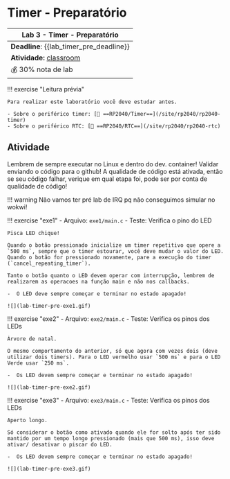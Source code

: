 # Timer - Preparatório

| Lab 3 - Timer - Preparatório                            |
|---------------------------------------------------------|
| **Deadline**: {{lab_timer_pre_deadline}}                |
| **Atividade:** [classroom]({{lab_timer_pre_classroom}}) |
| 💰 30% nota de lab                                      |


!!! exercise "Leitura prévia"

    Para realizar este laboratório você deve estudar antes.
   
    - Sobre o periférico timer: [📕 ==RP2040/Timer==](/site/rp2040/rp2040-timer)
    - Sobre o periférico RTC: [📘 ==RP2040/RTC==](/site/rp2040/rp2040-rtc)

## Atividade

Lembrem de sempre executar no Linux e dentro do dev. container! Validar enviando o código para o github! A qualidade de código está ativada, então se seu código falhar, verique em qual etapa foi, pode ser por conta de qualidade de código!

!!! warning
    Não vamos ter pré lab de IRQ pq não conseguimos simular no wokwi!


!!! exercise "exe1"
    - Arquivo: `exe1/main.c`
    - Teste: Verifica o pino do LED

    Pisca LED chique!
    
    Quando o botão pressionado inicialize um timer repetitivo que opere a `500 ms`, sempre que o timer estourar, você deve mudar o valor do LED. Quando o botão for pressionado novamente, pare a execução do timer (`cancel_repeating_timer`).
    
    Tanto o botão quanto o LED devem operar com interrupção, lembrem de realizarem as operacoes na função main e não nos callbacks. 
    
    -  O LED deve sempre começar e terminar no estado apagado!

    ![](lab-timer-pre-exe1.gif)

!!! exercise "exe2"
    - Arquivo: `exe2/main.c`
    - Teste: Verifica os pinos dos LEDs

    Árvore de natal.
    
    O mesmo comportamento do anterior, só que agora com vezes dois (deve utilizar dois timers). Para o LED vermelho usar `500 ms` e para o LED Verde usar `250 ms`. 
    
    -  Os LED devem sempre começar e terminar no estado apagado!

    ![](lab-timer-pre-exe2.gif)

!!! exercise "exe3"
    - Arquivo: `exe3/main.c`
    - Teste: Verifica os pinos dos LEDs

    Aperto longo.
    
    Só considerar o botão como ativado quando ele for solto após ter sido mantido por um tempo longo pressionado (mais que 500 ms), isso deve ativar/ desativar o piscar do LED. 
    
    -  Os LED devem sempre começar e terminar no estado apagado!

    ![](lab-timer-pre-exe3.gif)
